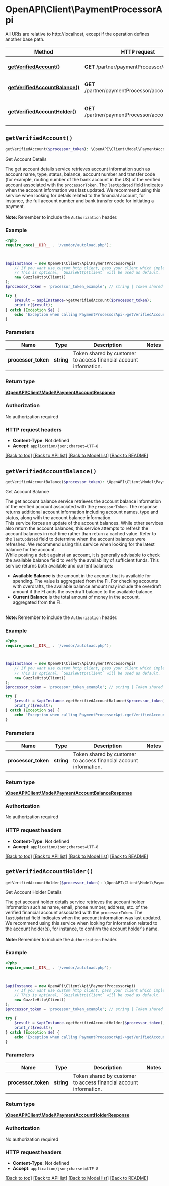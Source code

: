 # OpenAPI\Client\PaymentProcessorApi

All URIs are relative to http://localhost, except if the operation defines another base path.

| Method | HTTP request | Description |
| ------------- | ------------- | ------------- |
| [**getVerifiedAccount()**](PaymentProcessorApi.md#getVerifiedAccount) | **GET** /partner/paymentProcessor/account | Get Account Details |
| [**getVerifiedAccountBalance()**](PaymentProcessorApi.md#getVerifiedAccountBalance) | **GET** /partner/paymentProcessor/account/balance | Get Account Balance |
| [**getVerifiedAccountHolder()**](PaymentProcessorApi.md#getVerifiedAccountHolder) | **GET** /partner/paymentProcessor/account/holder | Get Account Holder Details |


## `getVerifiedAccount()`

```php
getVerifiedAccount($processor_token): \OpenAPI\Client\Model\PaymentAccountResponse
```

Get Account Details

The get account details service retrieves account information such as account name, type, status, balance, account number and transfer code (for example, routing number of the bank account in the US) of the verified account associated with the <code>processorToken</code>. The <code>lastUpdated</code> field indicates when the account information was last updated. We recommend using this service when looking for details related to the financial account, for instance, the full account number and bank transfer code for initiating a payment.<br><br><b>Note: </b>Remember to include the <code>Authorization</code> header.

### Example

```php
<?php
require_once(__DIR__ . '/vendor/autoload.php');



$apiInstance = new OpenAPI\Client\Api\PaymentProcessorApi(
    // If you want use custom http client, pass your client which implements `GuzzleHttp\ClientInterface`.
    // This is optional, `GuzzleHttp\Client` will be used as default.
    new GuzzleHttp\Client()
);
$processor_token = 'processor_token_example'; // string | Token shared by customer to access financial account information.

try {
    $result = $apiInstance->getVerifiedAccount($processor_token);
    print_r($result);
} catch (Exception $e) {
    echo 'Exception when calling PaymentProcessorApi->getVerifiedAccount: ', $e->getMessage(), PHP_EOL;
}
```

### Parameters

| Name | Type | Description  | Notes |
| ------------- | ------------- | ------------- | ------------- |
| **processor_token** | **string**| Token shared by customer to access financial account information. | |

### Return type

[**\OpenAPI\Client\Model\PaymentAccountResponse**](../Model/PaymentAccountResponse.md)

### Authorization

No authorization required

### HTTP request headers

- **Content-Type**: Not defined
- **Accept**: `application/json;charset=UTF-8`

[[Back to top]](#) [[Back to API list]](../../README.md#endpoints)
[[Back to Model list]](../../README.md#models)
[[Back to README]](../../README.md)

## `getVerifiedAccountBalance()`

```php
getVerifiedAccountBalance($processor_token): \OpenAPI\Client\Model\PaymentAccountBalanceResponse
```

Get Account Balance

The get account balance service retrieves the account balance information of the verified account associated with the <code>processorToken</code>. The response returns additional account information including account names, type and status, along with the account balance information. <br>This service forces an update of the account balances. While other services also return the account balances, this service attempts to refresh the account balances in real-time rather than return a cached value. Refer to the <code>lastUpdated</code> field to determine when the account balances were refreshed. We recommend using this service when looking for the latest balance for the account.<br>While posting a debit against an account, it is generally advisable to check the available balance field to verify the availability of sufficient funds. This service returns both available and current balances: <ul><li><b>Available Balance</b> is the amount in the account that is available for spending. The value is aggregated from the FI. For checking accounts with overdrafts, the available balance amount may include the overdraft amount if the FI adds the overdraft balance to the available balance.</li><li><b>Current Balance</b> is the total amount of money in the account, aggregated from the FI.</li></ul><br><b>Note: </b>Remember to include the <code>Authorization</code> header.

### Example

```php
<?php
require_once(__DIR__ . '/vendor/autoload.php');



$apiInstance = new OpenAPI\Client\Api\PaymentProcessorApi(
    // If you want use custom http client, pass your client which implements `GuzzleHttp\ClientInterface`.
    // This is optional, `GuzzleHttp\Client` will be used as default.
    new GuzzleHttp\Client()
);
$processor_token = 'processor_token_example'; // string | Token shared by customer to access financial account information.

try {
    $result = $apiInstance->getVerifiedAccountBalance($processor_token);
    print_r($result);
} catch (Exception $e) {
    echo 'Exception when calling PaymentProcessorApi->getVerifiedAccountBalance: ', $e->getMessage(), PHP_EOL;
}
```

### Parameters

| Name | Type | Description  | Notes |
| ------------- | ------------- | ------------- | ------------- |
| **processor_token** | **string**| Token shared by customer to access financial account information. | |

### Return type

[**\OpenAPI\Client\Model\PaymentAccountBalanceResponse**](../Model/PaymentAccountBalanceResponse.md)

### Authorization

No authorization required

### HTTP request headers

- **Content-Type**: Not defined
- **Accept**: `application/json;charset=UTF-8`

[[Back to top]](#) [[Back to API list]](../../README.md#endpoints)
[[Back to Model list]](../../README.md#models)
[[Back to README]](../../README.md)

## `getVerifiedAccountHolder()`

```php
getVerifiedAccountHolder($processor_token): \OpenAPI\Client\Model\PaymentAccountHolderResponse
```

Get Account Holder Details

The get account holder details service retrieves the account holder information such as name, email, phone number, address, etc. of the verified financial account associated with the <code>processorToken</code>. The <code>lastUpdated</code> field indicates when the account information was last updated. We recommend using this service when looking for information related to the account holder(s), for instance, to confirm the account holder's name. <br><br><b>Note: </b>Remember to include the <code>Authorization</code> header.

### Example

```php
<?php
require_once(__DIR__ . '/vendor/autoload.php');



$apiInstance = new OpenAPI\Client\Api\PaymentProcessorApi(
    // If you want use custom http client, pass your client which implements `GuzzleHttp\ClientInterface`.
    // This is optional, `GuzzleHttp\Client` will be used as default.
    new GuzzleHttp\Client()
);
$processor_token = 'processor_token_example'; // string | Token shared by customer to access financial account information.

try {
    $result = $apiInstance->getVerifiedAccountHolder($processor_token);
    print_r($result);
} catch (Exception $e) {
    echo 'Exception when calling PaymentProcessorApi->getVerifiedAccountHolder: ', $e->getMessage(), PHP_EOL;
}
```

### Parameters

| Name | Type | Description  | Notes |
| ------------- | ------------- | ------------- | ------------- |
| **processor_token** | **string**| Token shared by customer to access financial account information. | |

### Return type

[**\OpenAPI\Client\Model\PaymentAccountHolderResponse**](../Model/PaymentAccountHolderResponse.md)

### Authorization

No authorization required

### HTTP request headers

- **Content-Type**: Not defined
- **Accept**: `application/json;charset=UTF-8`

[[Back to top]](#) [[Back to API list]](../../README.md#endpoints)
[[Back to Model list]](../../README.md#models)
[[Back to README]](../../README.md)
